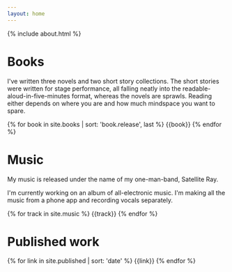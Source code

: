 ```yaml
---
layout: home
---
```


{% include about.html %}

<h1><span class="fa fa-book">Books</span></h1>
<div class="row" id="books">
<div class="container-fluid">
<p>I've written three novels and two short story collections. The short stories were written for stage performance, all falling neatly into the readable-aloud-in-five-minutes format, whereas the novels are sprawls. Reading either depends on where you are and how much mindspace you want to spare.</p>
</div>
</div>
{% for book in site.books | sort: 'book.release', last %}
{{book}}
{% endfor %}

<h1><span class="fa fa-headphones">Music</span></h1>

My music is released under the name of my one-man-band, Satellite Ray.

I'm currently working on an album of all-electronic music. I'm making all the music from a phone app and 
recording vocals separately.

{% for track in site.music %}
{{track}}
{% endfor %}

<div class="row page" id="published">
<div class="container-fluid">
<h1><span class="fa fa-bookmark"> Published work</span></h1>

{% for link in site.published | sort: 'date' %}
{{link}}
{% endfor %}

</div>
</div>

<script type="application/ld+json">
{ 
"@context": "http://schema.org", 
"@type": "WebSite", 
"url": "http://reneghosh.github.io/", 
"name": "René Ghosh, writer, musician",
 "author": {
    "@type": "Person",
    "name": "René Ghosh"
  },
"description": "René Ghosh, writer and musician. Books, music, and links to articles.",
"publisher": "René Ghosh"
}
</script>

